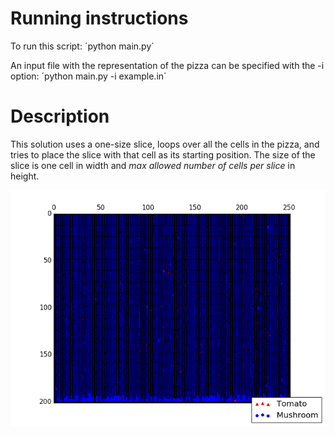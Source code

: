 # Running instructions
To run this script: 
´python main.py´

An input file with the representation of the pizza can be specified with the -i option:
´python main.py -i example.in´

# Description
This solution uses a one-size slice, loops over all the cells in the pizza, and tries to place the slice with that cell as its starting position. The size of the slice is one cell in width and *max allowed number of cells per slice* in height. 

![Example of result](pizza.png "Pizza")